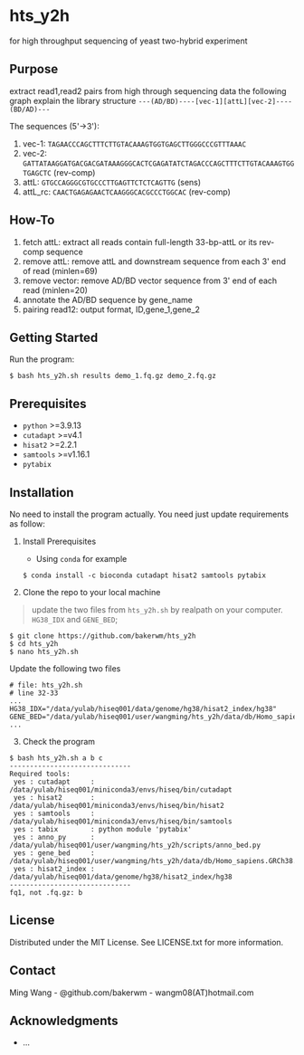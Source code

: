 # hts_y2h

for high throughput sequencing of yeast two-hybrid experiment

## Purpose
extract read1,read2 pairs from high through sequencing data
the following graph explain the library structure
`---(AD/BD)----[vec-1][attL][vec-2]----(BD/AD)---`

The sequences (5'->3'):
1. vec-1: `TAGAACCCAGCTTTCTTGTACAAAGTGGTGAGCTTGGGCCCGTTTAAAC`
2. vec-2: `GATTATAAGGATGACGACGATAAAGGGCACTCGAGATATCTAGACCCAGCTTTCTTGTACAAAGTGGTGAGCTC` (rev-comp)
3. attL: `GTGCCAGGGCGTGCCCTTGAGTTCTCTCAGTTG` (sens)
4. attL_rc: `CAACTGAGAGAACTCAAGGGCACGCCCTGGCAC` (rev-comp)

## How-To

1. fetch attL: extract all reads contain full-length 33-bp-attL or its rev-comp sequence
2. remove attL: remove attL and downstream sequence from each 3' end of read (minlen=69)
3. remove vector: remove AD/BD vector sequence from 3' end of each read (minlen=20)
4. annotate the AD/BD sequence by gene_name
5. pairing read12: output format, ID,gene_1,gene_2

## Getting Started 

Run the program: 
```
$ bash hts_y2h.sh results demo_1.fq.gz demo_2.fq.gz
```

## Prerequisites 

+ `python` >=3.9.13
+ `cutadapt` >=v4.1 
+ `hisat2` >=2.2.1 
+ `samtools` >=v1.16.1 
+ `pytabix` 

## Installation

No need to install the program actually. You need just update requirements as follow:

1. Install Prerequisites
    + Using `conda` for example
    ```
    $ conda install -c bioconda cutadapt hisat2 samtools pytabix
    ```
    
2. Clone the repo to your local machine

> update the two files from `hts_y2h.sh` by realpath on your computer. `HG38_IDX` and `GENE_BED`;

```
$ git clone https://github.com/bakerwm/hts_y2h
$ cd hts_y2h
$ nano hts_y2h.sh 
```

Update the following two files
```
# file: hts_y2h.sh
# line 32-33
...
HG38_IDX="/data/yulab/hiseq001/data/genome/hg38/hisat2_index/hg38"
GENE_BED="/data/yulab/hiseq001/user/wangming/hts_y2h/data/db/Homo_sapiens.GRCh38.106.gene.bed.gz"
...
```

3. Check the program

```
$ bash hts_y2h.sh a b c
------------------------------
Required tools:
 yes : cutadapt     : /data/yulab/hiseq001/miniconda3/envs/hiseq/bin/cutadapt
 yes : hisat2       : /data/yulab/hiseq001/miniconda3/envs/hiseq/bin/hisat2
 yes : samtools     : /data/yulab/hiseq001/miniconda3/envs/hiseq/bin/samtools
 yes : tabix        : python module 'pytabix'
 yes : anno_py      : /data/yulab/hiseq001/user/wangming/hts_y2h/scripts/anno_bed.py
 yes : gene_bed     : /data/yulab/hiseq001/user/wangming/hts_y2h/data/db/Homo_sapiens.GRCh38.106.gene.bed.gz
 yes : hisat2_index : /data/yulab/hiseq001/data/genome/hg38/hisat2_index/hg38
------------------------------
fq1, not .fq.gz: b
```


## License
Distributed under the MIT License. See LICENSE.txt for more information.


## Contact
Ming Wang - @github.com/bakerwm - wangm08(AT)hotmail.com

## Acknowledgments

+ ...
